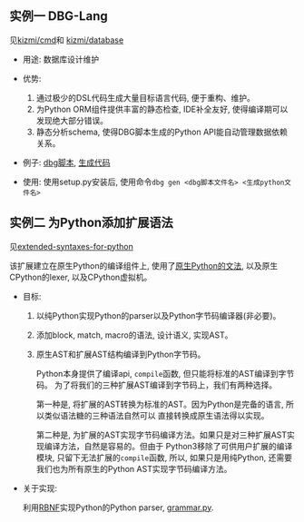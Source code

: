 
## 实例一 DBG-Lang

见[kizmi/cmd](https://github.com/thautwarm/kizmi/tree/master/kizmi/cmd)和 [kizmi/database](https://github.com/thautwarm/kizmi/tree/master/kizmi/database)

- 用途: 数据库设计维护
- 优势:
    1. 通过极少的DSL代码生成大量目标语言代码, 便于重构、维护。
    2. 为Python ORM组件提供丰富的静态检查, IDE补全友好, 使得编译期可以发现绝大部分错误。
    3. 静态分析schema, 使得DBG脚本生成的Python API能自动管理数据依赖关系。
- 例子: [dbg脚本](https://github.com/thautwarm/kizmi/blob/master/test.dbg), [生成代码](https://github.com/thautwarm/kizmi/blob/master/dbgout.py)

- 使用: 使用setup.py安装后, 使用命令`dbg gen <dbg脚本文件名> <生成python文件名>`

## 实例二 为Python添加扩展语法

见[extended-syntaxes-for-python](https://github.com/thautwarm/kizmi/tree/master/extended-syntaxes-for-python.md)

该扩展建立在原生Python的编译组件上, 使用了[原生Python的文法](https://github.com/python/cpython/blob/master/Grammar/Grammar),
以及原生CPython的lexer, 以及CPython虚拟机。

- 目标:
    1. 以纯Python实现Python的parser以及Python字节码编译器(非必要)。

    2. 添加block, match, macro的语法, 设计语义, 实现AST。

    3. 原生AST和扩展AST结构编译到Python字节码。

        Python本身提供了编译api, `compile`函数, 但只能将标准的AST编译到字节码。
        为了将我们的三种扩展AST编译到字节码上，我们有两种选择。

        第一种是, 将扩展的AST转换为标准的AST。因为Python是完备的语言, 所以类似语法糖的三种语法自然可以
        直接转换成原生语法得以实现。

        第二种是, 为扩展的AST实现字节码编译方法。如果只是对三种扩展AST实现编译方法，自然是容易的。但由于
        Python3移除了可供用户扩展的编译模块, 只留下无法扩展的`compile`函数, 所以, 如果只是用纯Python,
        还需要我们也为所有原生的Python AST实现字节码编译方法。


- 关于实现:

    利用[RBNF](https://github.com/thautwarm/RBNF)实现Python的Python parser, [grammar.py](https://github.com/thautwarm/kizmi/tree/master/kizmi/extended_python/grammar.py).
